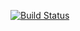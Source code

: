 [![Build Status](https://app.travis-ci.com/JonMike8/567-TriangleTestingHW.svg?branch=main)](https://app.travis-ci.com/567-TriangleTestingHW)
